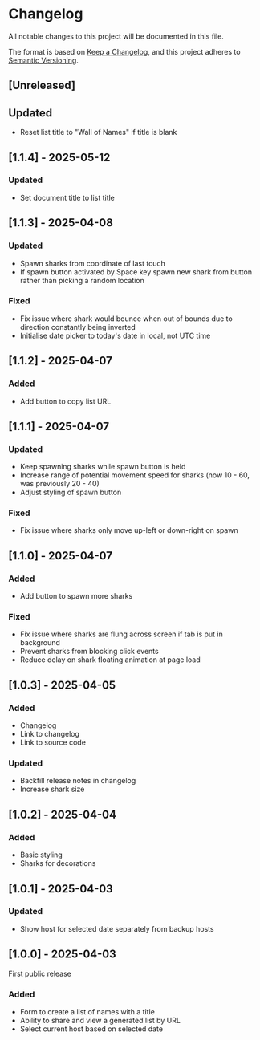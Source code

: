 # Changelog

All notable changes to this project will be documented in this file.

The format is based on [Keep a Changelog](https://keepachangelog.com/en/1.0.0/),
and this project adheres to [Semantic Versioning](https://semver.org/spec/v2.0.0.html).

## [Unreleased]

## Updated

- Reset list title to "Wall of Names" if title is blank

## [1.1.4] - 2025-05-12

### Updated

- Set document title to list title

## [1.1.3] - 2025-04-08

### Updated

- Spawn sharks from coordinate of last touch
- If spawn button activated by Space key spawn new shark from button rather than picking a random location

### Fixed

- Fix issue where shark would bounce when out of bounds due to direction constantly being inverted
- Initialise date picker to today's date in local, not UTC time

## [1.1.2] - 2025-04-07

### Added

- Add button to copy list URL

## [1.1.1] - 2025-04-07

### Updated

- Keep spawning sharks while spawn button is held
- Increase range of potential movement speed for sharks (now 10 - 60, was previously 20 - 40)
- Adjust styling of spawn button

### Fixed

- Fix issue where sharks only move up-left or down-right on spawn

## [1.1.0] - 2025-04-07

### Added

- Add button to spawn more sharks

### Fixed

- Fix issue where sharks are flung across screen if tab is put in background
- Prevent sharks from blocking click events
- Reduce delay on shark floating animation at page load

## [1.0.3] - 2025-04-05

### Added

- Changelog
- Link to changelog
- Link to source code

### Updated

- Backfill release notes in changelog
- Increase shark size

## [1.0.2] - 2025-04-04

### Added

- Basic styling
- Sharks for decorations

## [1.0.1] - 2025-04-03

### Updated

- Show host for selected date separately from backup hosts

## [1.0.0] - 2025-04-03

First public release

### Added

- Form to create a list of names with a title
- Ability to share and view a generated list by URL
- Select current host based on selected date
